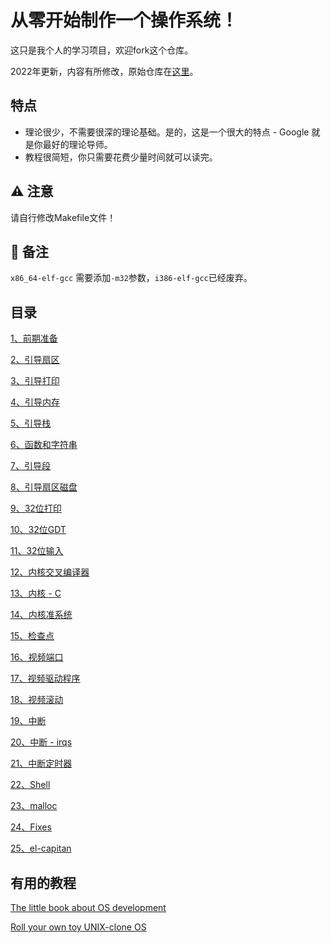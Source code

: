 # 从零开始制作一个操作系统！

这只是我个人的学习项目，欢迎fork这个仓库。

2022年更新，内容有所修改，原始仓库在[这里](https://github.com/cfenollosa/os-tutorial)。

## 特点

* 理论很少，不需要很深的理论基础。是的，这是一个很大的特点 - Google 就是你最好的理论导师。
* 教程很简短，你只需要花费少量时间就可以读完。


## ⚠️ 注意

请自行修改Makefile文件！

## 📒 备注
`x86_64-elf-gcc` 需要添加`-m32`参数，`i386-elf-gcc`已经废弃。


## 目录

[1、前期准备](https://github.com/yanull/os-guide-cn/tree/main/1.%E7%8E%AF%E5%A2%83%E5%87%86%E5%A4%87)

[2、引导扇区](https://github.com/yanull/os-guide-cn/blob/main/2.%E5%BC%95%E5%AF%BC%E6%89%87%E5%8C%BA)

[3、引导打印](https://github.com/yanull/os-guide-cn/blob/main/3.%E5%BC%95%E5%AF%BC%E6%89%93%E5%8D%B0)

[4、引导内存](https://github.com/yanull/os-guide-cn/blob/main/4.%E5%BC%95%E5%AF%BC%E5%86%85%E5%AD%98)

[5、引导栈](https://github.com/yanull/os-guide-cn/blob/main/5.%E5%BC%95%E5%AF%BC%E6%A0%88)

[6、函数和字符串](https://github.com/yanull/os-guide-cn/tree/main/6.%E5%87%BD%E6%95%B0%E5%92%8C%E5%AD%97%E7%AC%A6%E4%B8%B2)

[7、引导段](https://github.com/yanull/os-guide-cn/tree/main/7.%E5%BC%95%E5%AF%BC%E6%AE%B5)

[8、引导扇区磁盘](https://github.com/yanull/os-guide-cn/blob/main/8.%E5%BC%95%E5%AF%BC%E6%89%87%E5%8C%BA%E7%A3%81%E7%9B%98)

[9、32位打印](https://github.com/yanull/os-guide-cn/tree/main/9.32%E4%BD%8D%E6%89%93%E5%8D%B0)

[10、32位GDT](https://github.com/yanull/os-guide-cn/tree/main/10.32%E4%BD%8D-gdt)

[11、32位输入](https://github.com/yanull/os-guide-cn/tree/main/11.32%E4%BD%8D%E8%BE%93%E5%85%A5)

[12、内核交叉编译器](https://github.com/yanull/os-guide-cn/tree/main/12.%E5%86%85%E6%A0%B8%E4%BA%A4%E5%8F%89%E7%BC%96%E8%AF%91%E5%99%A8)

[13、内核 - C](https://github.com/yanull/os-guide-cn/tree/main/13.%E5%86%85%E6%A0%B8-C)

[14、内核准系统](https://github.com/yanull/os-guide-cn/tree/main/14.%E5%86%85%E6%A0%B8%E5%87%86%E7%B3%BB%E7%BB%9F)

[15、检查点](https://github.com/yanull/os-guide-cn/tree/main/15.%E6%A3%80%E6%9F%A5%E7%82%B9)

[16、视频端口](https://github.com/yanull/os-guide-cn/tree/main/16.%E8%A7%86%E9%A2%91%E7%AB%AF%E5%8F%A3)

[17、视频驱动程序](https://github.com/yanull/os-guide-cn/tree/main/17.%E8%A7%86%E9%A2%91%E9%A9%B1%E5%8A%A8%E7%A8%8B%E5%BA%8F)

[18、视频滚动](https://github.com/yanull/os-guide-cn/tree/main/18.%E8%A7%86%E9%A2%91%E6%BB%9A%E5%8A%A8)

[19、中断](https://github.com/yanull/os-guide-cn/tree/main/19.%E4%B8%AD%E6%96%AD)

[20、中断 - irqs](https://github.com/yanull/os-guide-cn/tree/main/20.%E4%B8%AD%E6%96%AD-irqs)

[21、中断定时器](https://github.com/yanull/os-guide-cn/tree/main/21.%E4%B8%AD%E6%96%AD%E5%AE%9A%E6%97%B6%E5%99%A8)

[22、Shell](https://github.com/yanull/os-guide-cn/tree/main/22.shell)

[23、malloc](https://github.com/yanull/os-guide-cn/tree/main/23.malloc)

[24、Fixes](https://github.com/yanull/os-guide-cn/tree/main/24.fixes)

[25、el-capitan](https://github.com/yanull/os-guide-cn/tree/main/25.el-capitan)


## 有用的教程

[The little book about OS development](https://littleosbook.github.io/)

[Roll your own toy UNIX-clone OS](https://web.archive.org/web/20160412174753/http://www.jamesmolloy.co.uk/tutorial_html/index.html)


